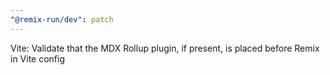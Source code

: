 ```yaml
---
"@remix-run/dev": patch
---
```


Vite: Validate that the MDX Rollup plugin, if present, is placed before Remix in Vite config
